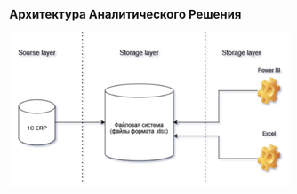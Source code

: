 ## Архитектура Аналитического Решения
![Схема](https://github.com/FukaeriUno/DE-101/blob/main/Module1/%D0%A1%D1%85%D0%B5%D0%BC%D0%B0.png)
